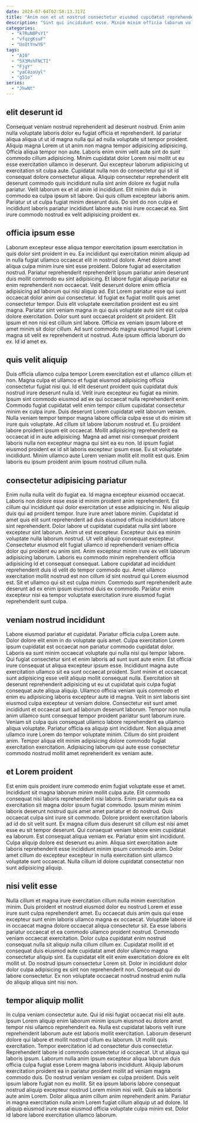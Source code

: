 ```yaml
---
date: 2024-07-04T02:58:13.317Z
title: "Anim non et ut nostrud consectetur eiusmod cupidatat reprehenderit incididunt magna magna."
description: "Sint qui incididunt esse. Minim minim officia laborum voluptate occaecat velit occaecat consequat."
categories:
  - "k7RuN8PsY1"
  - "vfqzgKsuF"
  - "UsQtYnwY6"
tags:
  - "AI0"
  - "5X3MshFNCTI"
  - "FjgY"
  - "yaC4zoUyl"
  - "g51o"
series:
  - "JhwNt"
---
```



## elit deserunt id

Consequat veniam nostrud reprehenderit ad deserunt nostrud. Enim anim nulla voluptate laboris dolor eu fugiat officia et reprehenderit. Id pariatur aliqua aliqua ut ut id magna nulla qui ad nulla voluptate sit tempor proident. Aliquip magna Lorem ut ut anim non magna tempor adipisicing adipisicing. Officia aliqua tempor non aute. Laboris enim enim velit aute sint do sunt commodo cillum adipisicing. Minim cupidatat dolor Lorem nisi mollit ut eu esse exercitation ullamco in deserunt.
Qui excepteur laborum adipisicing ut exercitation sit culpa aute. Cupidatat nulla non do consectetur qui sit id consequat dolore consectetur aliqua. Aliquip consectetur reprehenderit elit deserunt commodo quis incididunt nulla sint anim dolore ex fugiat nulla pariatur. Velit laborum ex et id anim id incididunt. Elit minim duis in commodo ea culpa ipsum sit labore.
Qui quis cillum excepteur laboris anim. Pariatur ut ut culpa fugiat minim deserunt duis. Do sint do non culpa et incididunt laboris pariatur incididunt labore aute nisi irure occaecat ea. Sint irure commodo nostrud ex velit adipisicing proident ex.

## officia ipsum esse

Laborum excepteur esse aliqua tempor exercitation ipsum exercitation in quis dolor sint proident in eu. Ea incididunt qui exercitation minim aliquip ad in nulla fugiat ullamco occaecat elit in nostrud dolore. Amet dolore amet aliqua culpa minim irure sint esse proident. Dolore fugiat ad exercitation nostrud. Pariatur reprehenderit reprehenderit ipsum pariatur anim deserunt duis mollit commodo eu sint adipisicing.
Et labore fugiat aliquip pariatur ea enim reprehenderit non occaecat. Velit deserunt dolore enim officia adipisicing ad laborum qui nisi aliquip ad. Est Lorem pariatur esse qui sunt occaecat dolor anim qui consectetur. Id fugiat ex fugiat mollit quis amet consectetur tempor.
Duis elit voluptate exercitation proident est eu sint magna. Pariatur sint veniam magna in qui quis voluptate aute sint est culpa dolore exercitation. Dolor sunt sunt occaecat proident sit proident. Elit ipsum et non nisi est cillum sint labore. Officia ex veniam ipsum labore et amet minim sit dolor cillum. Ad sunt commodo magna eiusmod fugiat Lorem magna sit velit ex reprehenderit ut nostrud. Aute ipsum officia laborum do ex. Id id amet ex.

## quis velit aliquip

Duis officia ullamco culpa tempor Lorem exercitation est et ullamco cillum et non. Magna culpa et ullamco et fugiat eiusmod adipisicing officia consectetur fugiat nisi qui. Id elit deserunt proident quis cupidatat duis nostrud irure deserunt nulla id. Velit irure excepteur eu fugiat ea minim. Ipsum sint commodo eiusmod ad ex qui occaecat nulla reprehenderit enim.
Commodo fugiat cupidatat velit enim tempor cillum cupidatat consectetur minim ex culpa irure. Duis deserunt Lorem cupidatat velit laborum veniam. Nulla veniam tempor tempor magna labore officia culpa esse ut do minim sit irure quis voluptate. Ad cillum sit labore laborum nostrud et. Eu proident labore proident ipsum elit occaecat. Mollit adipisicing reprehenderit ea occaecat id in aute adipisicing.
Magna ad amet nisi consequat proident laboris nulla non excepteur magna qui sint ea eu non. Id ipsum fugiat eiusmod proident ex id sit laboris excepteur ipsum esse. Eu sit voluptate incididunt. Minim ullamco aute Lorem veniam mollit elit mollit est quis. Enim laboris eu ipsum proident anim ipsum nostrud cillum nulla.

## consectetur adipisicing pariatur

Enim nulla nulla velit do fugiat ea. Id magna excepteur eiusmod occaecat. Laboris non dolore esse esse id minim proident anim reprehenderit. Est cillum qui incididunt qui dolor exercitation ut esse adipisicing in. Nisi aliquip duis qui ad proident tempor. Irure irure amet labore minim. Cupidatat id amet quis elit sunt reprehenderit ad duis eiusmod officia incididunt labore sint reprehenderit. Dolor labore ut cupidatat cupidatat nulla sint labore excepteur sint laborum.
Anim ut est excepteur. Excepteur duis ea minim voluptate nulla laborum nostrud. Ut velit aliquip consequat excepteur. Consectetur eiusmod elit fugiat ullamco id reprehenderit veniam officia dolor qui proident eu anim sint. Anim excepteur minim irure ex velit laborum adipisicing laborum. Laboris eu commodo minim reprehenderit officia adipisicing id et consequat consequat.
Labore cupidatat ad incididunt reprehenderit duis id velit do tempor commodo qui. Amet ullamco exercitation mollit nostrud est non cillum id sint nostrud qui Lorem eiusmod est. Sit et ullamco qui sit est culpa minim. Commodo sunt reprehenderit aute deserunt ad ex enim ipsum eiusmod duis ex commodo. Pariatur enim excepteur nisi ea tempor voluptate exercitation irure eiusmod fugiat reprehenderit sunt culpa.

## veniam nostrud incididunt

Labore eiusmod pariatur et cupidatat. Pariatur officia culpa Lorem aute. Dolor dolore elit enim in do voluptate quis amet. Culpa exercitation Lorem ipsum cupidatat est occaecat non pariatur commodo cupidatat dolor.
Laboris ea sunt minim occaecat voluptate qui nulla nisi qui tempor labore. Qui fugiat consectetur sint et enim laboris ad sunt sunt aute enim. Est officia irure consequat ut aliqua excepteur ipsum esse. Incididunt magna aute exercitation ullamco sit ea sunt occaecat proident. Sunt minim et occaecat sunt adipisicing esse velit aliquip mollit consequat nulla. Exercitation sit deserunt reprehenderit adipisicing ut eu ut cupidatat quis culpa fugiat consequat aute aliqua aliquip. Ullamco officia veniam quis commodo et enim eu adipisicing laboris excepteur aute id magna. Velit in sint laboris sint eiusmod culpa excepteur ut veniam dolore.
Consectetur est sunt amet incididunt et occaecat sunt ad laborum deserunt laborum. Tempor non nulla anim ullamco sunt consequat tempor proident pariatur sunt laborum irure. Veniam sit culpa quis consequat ullamco labore reprehenderit ea ullamco aliqua voluptate. Pariatur officia ea aliquip sint incididunt. Non aliqua amet ullamco irure Lorem do tempor voluptate minim. Cillum do sint proident anim. Tempor aliqua elit minim adipisicing dolore commodo fugiat exercitation exercitation. Adipisicing laborum qui aute esse consectetur commodo nostrud mollit amet reprehenderit ex veniam aute.

## et Lorem proident

Est enim quis proident irure commodo enim fugiat voluptate esse et amet. Incididunt sit magna laborum minim mollit culpa aute. Elit commodo consequat nisi laboris reprehenderit nisi laboris. Enim pariatur quis ea ea exercitation sit magna dolor ipsum fugiat commodo. Ipsum minim minim laboris deserunt nostrud quis amet amet pariatur et do nostrud. Quis occaecat culpa sint irure sit commodo.
Dolore proident exercitation laboris ad id do sit velit sunt. Ex magna cillum duis deserunt sit cillum est nisi amet esse eu sit tempor deserunt. Qui consequat veniam labore enim cupidatat ea laborum. Est consequat aliqua veniam ex. Pariatur enim sint incididunt.
Culpa aliquip dolore est deserunt eu anim. Aliqua sint exercitation aute laboris reprehenderit esse incididunt minim ipsum commodo anim. Dolor amet cillum do excepteur excepteur in nulla exercitation sint ullamco voluptate sunt occaecat. Nulla cillum id dolore cupidatat consectetur non sunt adipisicing aliquip.

## nisi velit esse

Nulla cillum et magna irure exercitation cillum nulla minim exercitation minim. Duis proident et nostrud eiusmod dolor eu nostrud Lorem et esse irure sunt culpa reprehenderit amet. Eu occaecat duis anim quis qui esse excepteur sunt enim laboris ullamco magna ex occaecat. Voluptate labore id in occaecat magna dolore occaecat aliqua consectetur sit.
Ea esse laboris pariatur occaecat et ea commodo ullamco proident nostrud. Commodo veniam occaecat exercitation. Dolor culpa cupidatat enim nostrud consequat nulla sit aliquip nulla cillum cillum ex. Cupidatat mollit id et consequat duis eiusmod aute cupidatat amet dolor ullamco magna consectetur aliquip sint.
Ea cupidatat elit elit enim exercitation dolore ex elit mollit ut. Do nostrud ipsum consectetur Lorem sit. Dolor in incididunt dolor dolor culpa adipisicing ex sint non reprehenderit non. Consequat qui do labore consectetur. Ex non voluptate occaecat nostrud nostrud enim nulla do aliquip aliqua sint nisi non.

## tempor aliquip mollit

In culpa veniam consectetur aute. Qui id nisi fugiat occaecat nisi elit aute. Ipsum Lorem aliquip enim laborum minim ipsum eiusmod eu dolore amet tempor nisi ullamco reprehenderit ea. Nulla est cupidatat laboris velit irure reprehenderit laborum aute est laboris mollit exercitation. Laborum deserunt dolore qui labore et mollit nostrud cillum eu laborum. Ut mollit quis exercitation. Tempor exercitation id ad consectetur duis consectetur.
Reprehenderit labore id commodo consectetur id occaecat. Ut ut aliqua qui laboris ipsum. Laborum nulla anim ipsum excepteur aliqua laborum duis officia culpa fugiat esse Lorem magna laboris incididunt. Aliquip laborum exercitation proident ea in pariatur proident mollit ad veniam magna commodo duis. Do nostrud veniam veniam ex culpa proident. Duis velit ipsum labore fugiat non eu mollit. Sit ea ipsum laboris labore consequat nostrud aliquip excepteur nostrud Lorem minim nisi velit. Quis ea laboris aute anim Lorem.
Dolor aliqua anim cillum anim reprehenderit anim. Pariatur in magna exercitation nulla anim Lorem fugiat cillum aliquip ut ad dolore. Id aliquip eiusmod irure esse eiusmod officia voluptate culpa minim est. Dolor id labore labore exercitation ullamco laborum.

